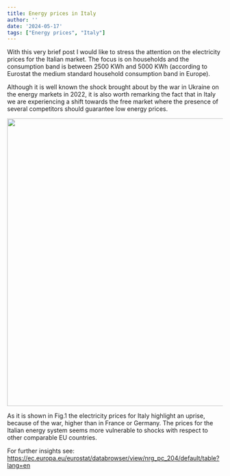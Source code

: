 ```yaml
---
title: Energy prices in Italy
author: ''
date: '2024-05-17'
tags: ["Energy prices", "Italy"]
---
```






With this very brief post I would like to stress the attention on the electricity prices for the Italian market. The focus is on households and the consumption band is between 2500 KWh and 5000 KWh (according to Eurostat the medium standard household consumption band in Europe).  

Although it is well known the shock brought about by the war in Ukraine on the energy markets in 2022, it is also worth remarking the fact that in Italy we are  experiencing a shift towards the free market where the presence of several competitors should guarantee low energy prices.




<img src="{{< blogdown/postref >}}index_files/figure-html/plot_energyp-1.png" width="672" />


As it is shown in Fig.1 the electricity prices for Italy highlight an uprise, because of the war, higher than in France or Germany. 
The prices for the Italian energy system seems more vulnerable to shocks with respect to other comparable EU countries.


For further insights see:
<https://ec.europa.eu/eurostat/databrowser/view/nrg_pc_204/default/table?lang=en>
